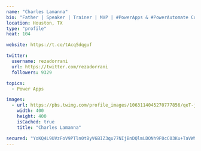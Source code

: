 ```yaml
---
name: "Charles Lamanna"
bio: "Father | Speaker | Trainer | MVP | #PowerApps & #PowerAutomate Community Super User | YouTuber Right-pointing triangle http://youtube.com/c/rezadorrani | Learn - Share - Clockwise rightwards and leftwards open circle arrows"
location: Houston, TX
type: "profile"
heat: 104

website: https://t.co/tAcqSdqguf

twitter:
  username: rezadorrani
  url: https://twitter.com/rezadorrani
  followers: 9329

topics:
  - Power Apps

images:
  - url: https://pbs.twimg.com/profile_images/1063114045270777856/qeT-jpWr_400x400.jpg
    width: 400
    height: 400
    isCached: true
    title: "Charles Lamanna"

secured: "YoKQ4L9UVzFoV9PTln0tByV6BIZ3qu77NIjBnDQlmLDONh9F0cC03Ku+TaVWMJOVdzWVEClkCglMgqKblHtza93XKwfphLnQUy0eT6iWKsAWbaV/ZRNS0rWGL0mJp+ZMOVHpip06cvzqwbVl1im3BJiSvAJcVIhz8ideT2gGXRXJWdV1yTq0kQb9AZ1xqXB9oPdkCgqipPqRwc1KBKv+j2ebq7VXr2ffp4bXMXfjanmYmmHt1lmsB9/2Jdxq0ESps8GnF6f1wgU71AItFlqyTDJxhZ1BSy/cAtNGYZc2yHoBcS4XBQ5ViTL6ZuaifbuLAOZPVrE3ujW+HhVMJpeoAcVSFNZoaX7bS0O+VdiGUIhrU5nAn9DH+90JZGERXGmwVrRQaWJCckyTPz54G94eveWoQaD/rFi4KePkcLDaMdI=;Umrs2kOmbWUMPU086RKPfg=="
---
```


